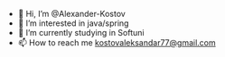 - 👋 Hi, I’m @Alexander-Kostov
- 👀 I’m interested in java/spring
- 🌱 I’m currently studying in Softuni
- 📫 How to reach me kostovaleksandar77@gmail.com

